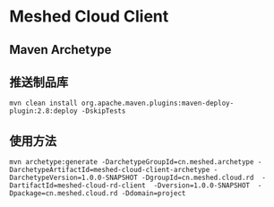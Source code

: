 # Meshed Cloud Client 
## Maven Archetype

## 推送制品库
```shell
mvn clean install org.apache.maven.plugins:maven-deploy-plugin:2.8:deploy -DskipTests
```

## 使用方法
```shell
mvn archetype:generate -DarchetypeGroupId=cn.meshed.archetype -DarchetypeArtifactId=meshed-cloud-client-archetype -DarchetypeVersion=1.0.0-SNAPSHOT -DgroupId=cn.meshed.cloud.rd  -DartifactId=meshed-cloud-rd-client  -Dversion=1.0.0-SNAPSHOT  -Dpackage=cn.meshed.cloud.rd -Ddomain=project
```
